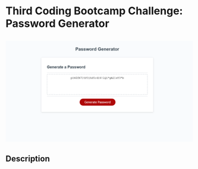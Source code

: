 # Third Coding Bootcamp Challenge: Password Generator

##

<img src="Password-Generator.png" />

## Description
